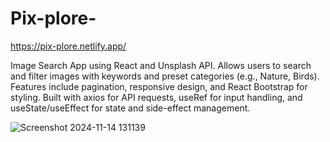 # Pix-plore-

https://pix-plore.netlify.app/

Image Search App using React and Unsplash API. Allows users to search and filter images with keywords and preset categories (e.g., Nature, Birds). Features include pagination, responsive design, and React Bootstrap for styling. Built with axios for API requests, useRef for input handling, and useState/useEffect for state and side-effect management.

![Screenshot 2024-11-14 131139](https://github.com/user-attachments/assets/0c14576c-12d4-480b-a1a5-eed61ae1759a)
